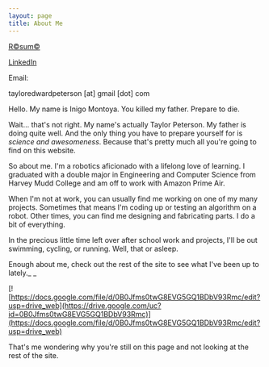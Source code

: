 ```yaml
---
layout: page
title: About Me
---
```


[R©sum©](https://drive.google.com/file/d/0B0Jfms0twG8EX0ZBQVJpVWJVVWM/view?usp=sharing)

[LinkedIn](http://www.linkedin.com/pub/taylor-peterson/80/b19/aa8/)

Email: 

tayloredwardpeterson [at] gmail [dot] com 

Hello. My name is Inigo Montoya. You killed my father. Prepare to die. 

Wait... that's not right. My name's actually Taylor Peterson. My father is doing quite well. And the only thing you have to prepare yourself for is _science and awesomeness_. Because that's pretty much all you're going to find on this website.

So about me. I'm a robotics aficionado with a lifelong love of learning. I graduated with a double major in Engineering and Computer Science from Harvey Mudd College and am off to work with Amazon Prime Air. 

When I'm not at work, you can usually find me working on one of my many projects. Sometimes that means I'm coding up or testing an algorithm on a robot. Other times, you can find me designing and fabricating parts. I do a bit of everything. 

In the precious little time left over after school work and projects, I'll be out swimming, cycling, or running. Well, that or asleep. 

Enough about me, check out the rest of the site to see what I've been up to lately._    _ 

[![https://docs.google.com/file/d/0B0Jfms0twG8EVG5GQ1BDbV93Rmc/edit?usp=drive_web](https://drive.google.com/uc?id=0B0Jfms0twG8EVG5GQ1BDbV93Rmc)](https://docs.google.com/file/d/0B0Jfms0twG8EVG5GQ1BDbV93Rmc/edit?usp=drive_web)

That's me wondering why you're still on this page and not looking at the rest of the site. 
